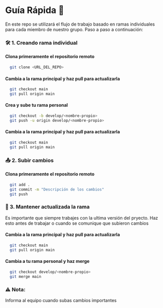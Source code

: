 
# Guía Rápida 🚀

En este repo se utilizará el flujo de trabajo basado en ramas individuales para cada miembro de nuestro grupo. Paso a paso a continuación:




### 🛠️ 1. Creando rama individual
#### Clona primeramente el repositorio remoto
```bash
  git clone <URL_DEL_REPO>
```

#### Cambia a la rama principal y haz pull para actualizarla
```bash
  git checkout main
  git pull origin main
```


#### Crea y sube tu rama personal
```bash
  git checkout -b develop/<nombre-propio>
  git push -u origin develop/<nombre-propio>
```

#### Cambia a la rama principal y haz pull para actualizarla
```bash
  git checkout main
  git pull origin main
```
### 📤 2. Subir cambios
#### Clona primeramente el repositorio remoto
```bash
  git add .
  git commit -m "Descripción de los cambios"
  git push
```

### 🔄 3. Mantener actualizada la rama
Es importante que siempre trabajes con la ultima versión del pryecto. Haz esto antes de trabajar o cuando se comunique que subieron cambios
#### Cambia a la rama principal y haz pull para actualizarla
```bash
  git checkout main
  git pull origin main
```
#### Cambia a tu rama personal y haz merge 
```bash
  git checkout develop/<nombre-propio>
  git merge main
```

### ⚠️ Nota:
Informa al equipo cuando subas cambios importantes

